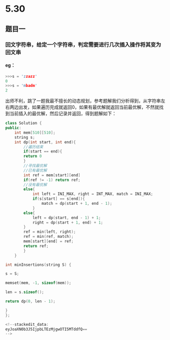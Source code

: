 # 5.30
## 题目一
### 回文字符串，给定一个字符串，判定需要进行几次插入操作将其变为回文串
#### eg：
```C++
>>>s = 'zzazz'
0
>>>s = 'mbadm'
2
```
出师不利，跳了一题我最不擅长的动态规划，参考题解我们分析得到，从字符串左右两边出发，如果遍历完成就返回0，如果有最优解就返回当前最优解，不然就找到当前插入的最优解，然后记录并返回，得到题解如下：
```c++
class Solution {
public:
	int mem[510][510];
	string s;
	int dp(int start, int end){
		//遍历结束
		if(start == end){
		return 0
		}
		//寻找最优解
		//已有最优解
		int ref = mem[start][end]
		if(ref != -1) return ref;
		//没有最优解
		else{
			int left = INI_MAX, right = INT_MAX, match = INI_MAX;
			if(s[start] == s[end]){
				match = dp(start + 1, end - 1);
			}
		else{
			left = dp(start, end - 1) + 1;
			right = dp(start + 1, end) + 1;
		}
		ref = min(left, right);
		ref = min(ref, match);
		mem[start][end] = ref;
		return ref;
		}
	}

int minInsertions(string S) {

s = S;

memset(mem, -1, sizeof(mem));

len = s.sizeof();

return dp(0, len - 1);

}
};

<!--stackedit_data:
eyJoaXN0b3J5IjpbLTEzMjgwOTI5MTddfQ==
-->